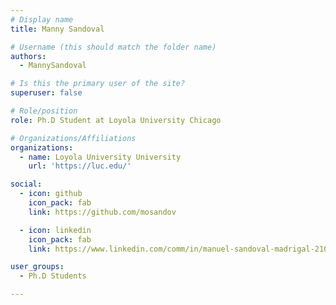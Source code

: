 ```yaml
---
# Display name
title: Manny Sandoval

# Username (this should match the folder name)
authors:
  - MannySandoval

# Is this the primary user of the site?
superuser: false

# Role/position
role: Ph.D Student at Loyola University Chicago

# Organizations/Affiliations
organizations:
  - name: Loyola University University
    url: 'https://luc.edu/'

social:
  - icon: github
    icon_pack: fab
    link: https://github.com/mosandov

  - icon: linkedin
    icon_pack: fab
    link: https://www.linkedin.com/comm/in/manuel-sandoval-madrigal-210426155

user_groups:
  - Ph.D Students

---
```

